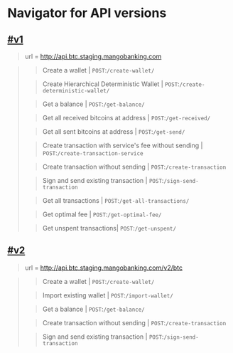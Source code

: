 # Navigator for API versions


## [#v1](v1/README.md)

> url = http://api.btc.staging.mangobanking.com

>>Create a wallet | `POST`:`/create-wallet/`
>
>>Create Hierarchical Deterministic Wallet | `POST`:`/create-deterministic-wallet/` 
>
>>Get a balance | `POST`:`/get-balance/` 
>
>>Get all received bitcoins at address | `POST`:`/get-received/` 
>
>>Get all sent bitcoins at address | `POST`:`/get-send/` 
>
>>Create transaction with service's fee without sending | `POST`:`/create-transaction-service`
>
>>Create transaction without sending | `POST`:`/create-transaction`
>
>>Sign and send existing transaction | `POST`:`/sign-send-transaction`
>
>>Get all transactions | `POST`:`/get-all-transactions/` 
>
>>Get optimal fee | `POST`:`/get-optimal-fee/` 
>
>>Get unspent transactions| `POST`:`/get-unspent/` 


## [#v2](v2/README.md)

> url = http://api.btc.staging.mangobanking.com/v2/btc

>>Create a wallet | `POST`:`/create-wallet/` 
>
>>Import existing wallet | `POST`:`/import-wallet/` 
>
>>Get a balance | `POST`:`/get-balance/` 
>
>>Create transaction without sending | `POST`:`/create-transaction`
>
>>Sign and send existing transaction | `POST`:`/sign-send-transaction`
